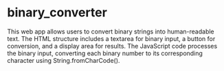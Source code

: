 # binary_converter
This web app allows users to convert binary strings into human-readable text. The HTML structure includes a textarea for binary input, a button for conversion, and a display area for results. The JavaScript code processes the binary input, converting each binary number to its corresponding character using String.fromCharCode(). 
